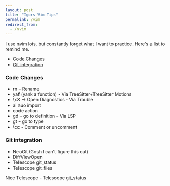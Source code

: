 ```yaml
---
layout: post
title: "Igors Vim Tips"
permalink: /vim
redirect_from:
  - /nvim
---
```


I use nvim lots, but constantly forget what I want to practice. Here's a list to remind me.

<!-- prettier-ignore-start -->
<!-- vim-markdown-toc-start -->

- [Code Changes](#code-changes)
- [Git integration](#git-integration)

<!-- vim-markdown-toc-end -->
<!-- prettier-ignore-end -->

### Code Changes

- <space>rn - Rename
- yaf (yank a function) - Via TreeSitter+TreeSitter Motions
- \xX -> Open Diagnostics - Via Trouble
- <space>ai auo import
- <space>code action
- <space>gd - go to definition - Via LSP
- <space>gt - go to type
- \cc - Comment or uncomment

### Git integration

- NeoGit (Gosh I can't figure this out)
- DiffViewOpen
- Telescope git_status
- Telescope git_files

Nice Telescope - Telescope git_status
